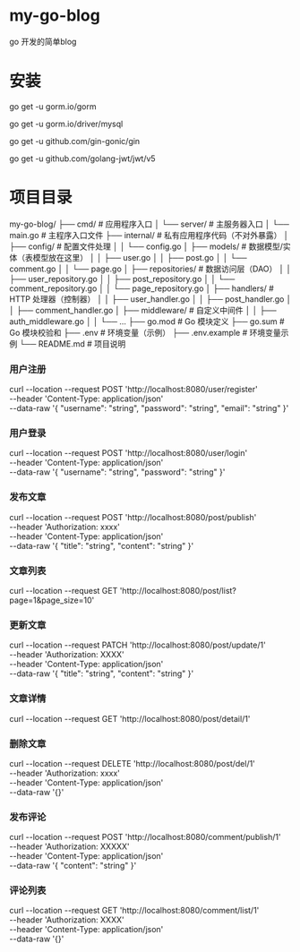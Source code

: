 # my-go-blog
go 开发的简单blog

# 安装
go get -u gorm.io/gorm

go get -u gorm.io/driver/mysql

go get -u github.com/gin-gonic/gin

go get -u github.com/golang-jwt/jwt/v5

# 项目目录

my-go-blog/
├── cmd/                 # 应用程序入口
│   └── server/          # 主服务器入口
│       └── main.go      # 主程序入口文件
├── internal/            # 私有应用程序代码（不对外暴露）
│   ├── config/          # 配置文件处理
│   │   └── config.go
│   ├── models/          # 数据模型/实体（表模型放在这里）
│   │   ├── user.go
│   │   ├── post.go
│   │   └── comment.go
│   │   └── page.go
│   ├── repositories/    # 数据访问层（DAO）
│   │   ├── user_repository.go
│   │   ├── post_repository.go
│   │   └── comment_repository.go
│   │   └── page_repository.go
│   ├── handlers/        # HTTP 处理器（控制器）
│   │   ├── user_handler.go
│   │   ├── post_handler.go
│   │   ├── comment_handler.go
│   ├── middleware/      # 自定义中间件
│   │   ├── auth_middleware.go
│   │   └── ...
├── go.mod               # Go 模块定义
├── go.sum               # Go 模块校验和
├── .env                 # 环境变量（示例）
├── .env.example         # 环境变量示例
└── README.md            # 项目说明

### 用户注册
curl --location --request POST 'http://localhost:8080/user/register' \
--header 'Content-Type: application/json' \
--data-raw '{
"username": "string",
"password": "string",
"email": "string"
}'

### 用户登录
curl --location --request POST 'http://localhost:8080/user/login' \
--header 'Content-Type: application/json' \
--data-raw '{
"username": "string",
"password": "string"
}'

### 发布文章
curl --location --request POST 'http://localhost:8080/post/publish' \
--header 'Authorization: xxxx' \
--header 'Content-Type: application/json' \
--data-raw '{
"title": "string",
"content": "string"
}'

### 文章列表
curl --location --request GET 'http://localhost:8080/post/list?page=1&page_size=10'

### 更新文章
curl --location --request PATCH 'http://localhost:8080/post/update/1' \
--header 'Authorization: XXXX' \
--header 'Content-Type: application/json' \
--data-raw '{
"title": "string",
"content": "string"
}'

### 文章详情
curl --location --request GET 'http://localhost:8080/post/detail/1'

### 删除文章
curl --location --request DELETE 'http://localhost:8080/post/del/1' \
--header 'Authorization: xxxx' \
--header 'Content-Type: application/json' \
--data-raw '{}'

### 发布评论
curl --location --request POST 'http://localhost:8080/comment/publish/1' \
--header 'Authorization: XXXXX' \
--header 'Content-Type: application/json' \
--data-raw '{
"content": "string"
}'

### 评论列表
curl --location --request GET 'http://localhost:8080/comment/list/1' \
--header 'Authorization: XXXX' \
--header 'Content-Type: application/json' \
--data-raw '{}'